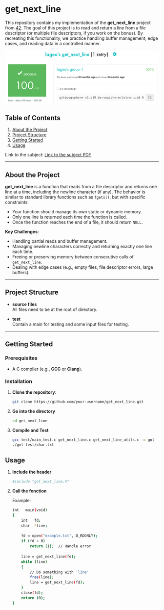 # get_next_line

This repository contains my implementation of the **get_next_line** project from [42](https://www.42.fr/). The goal of this project is to read and return a line from a file descriptor (or multiple file descriptors, if you work on the bonus). By recreating this functionality, we practice handling buffer management, edge cases, and reading data in a controlled manner.

![Score of the project](docs/ProjectGrade.png)

## Table of Contents

1. [About the Project](#about-the-project)  
2. [Project Structure](#project-structure)  
3. [Getting Started](#getting-started)  
4. [Usage](#usage)  

Link to the subject: [Link to the subject PDF](docs/en.subject.pdf)

---

## About the Project

**get_next_line** is a function that reads from a file descriptor and returns one line at a time, including the newline character (if any). The behavior is similar to standard library functions such as `fgets()`, but with specific constraints:

- Your function should manage its own static or dynamic memory.
- Only one line is returned each time the function is called.  
- Once the function reaches the end of a file, it should return `NULL`.

**Key Challenges**:

- Handling partial reads and buffer management.
- Managing newline characters correctly and returning exactly one line each time.
- Freeing or preserving memory between consecutive calls of `get_next_line`.
- Dealing with edge cases (e.g., empty files, file descriptor errors, large buffers).

---

## Project Structure

- **source files**  
  All files need to be at the root of directory.

- **test**  
  Contain a main for testing and some input files for testing.

---

## Getting Started

### Prerequisites

- A C compiler (e.g., **GCC** or **Clang**).

### Installation

1. **Clone the repository**:
   ```bash
   git clone https://github.com/your-username/get_next_line.git
   ```

2. **Go into the directory**
    ```bash
    cd get_next_line
    ```

3. **Compile and Test**
    ```bash
    gcc test/main_test.c get_next_line.c get_next_line_utils.c -o gnl
    ./gnl test/char.txt
    ```

## Usage

1. **Include the header**
    ```bash
    #include "get_next_line.h"
    ```

2. **Call the fonction**

    Example:

    ```bash
    int   main(void)
    {
        int   fd;
        char  *line;

        fd = open("example.txt", O_RDONLY);
        if (fd < 0)
            return (1);  // Handle error
        
        line = get_next_line(fd);
        while (line)
        {
            // Do something with 'line'
            free(line);
            line = get_next_line(fd);
        }
        close(fd);
        return (0);
    }
    ```

